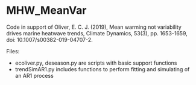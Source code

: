# MHW_MeanVar
Code in support of Oliver, E. C. J. (2019), Mean warming not variability drives marine heatwave trends, Climate Dynamics, 53(3), pp. 1653-1659, doi: 10.1007/s00382-019-04707-2.

Files:

 - ecoliver.py, deseason.py are scripts with basic support functions
 - trendSimAR1.py includes functions to perform fitting and simulating of an AR1 process
